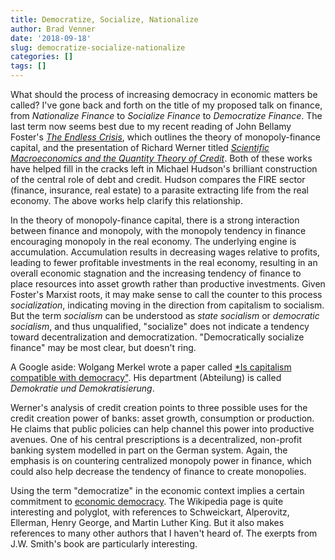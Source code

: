 ```yaml
---
title: Democratize, Socialize, Nationalize
author: Brad Venner
date: '2018-09-18'
slug: democratize-socialize-nationalize
categories: []
tags: []
---
```


What should the process of increasing democracy in economic matters be called?  I've gone back and forth on the title of my proposed talk on finance, from *Nationalize Finance* to *Socialize Finance* to *Democratize Finance*.  The last term now seems best due to my recent reading of John Bellamy Foster's [*The Endless Crisis*](@foster:2012:endless), which outlines the theory of monopoly-finance capital, and the presentation of Richard Werner titled [*Scientific Macroeconomics and the Quantity Theory of Credit*](@werner:2018:scientific).  Both of these works have helped fill in the cracks left in Michael Hudson's brilliant construction of the central role of debt and credit.  Hudson compares the FIRE sector (finance, insurance, real estate) to a parasite extracting life from the real economy.  The above works help clarify this relationship.

In the theory of monopoly-finance capital, there is a strong interaction between finance and monopoly, with the monopoly tendency in finance encouraging monopoly in the real economy.  The underlying engine is accumulation.  Accumulation results in decreasing wages relative to profits, leading to fewer profitable investments in the real economy, resulting in an overall economic stagnation and the increasing tendency of finance to place resources into asset growth rather than productive investments.  Given Foster's Marxist roots, it may make sense to call the counter to this process *socialization*, indicating moving in the direction from capitalism to socialism.  But the term *socialism* can be understood as *state socialism* or *democratic socialism*, and thus unqualified, "socialize" does not indicate a tendency toward decentralization and democratization.  "Democratically socialize finance" may be most clear, but doesn't ring.

A Google aside:  Wolgang Merkel wrote a paper called [*Is capitalism compatible with democracy"](@merkel:2014:capitalism).  His department (Abteilung) is called *Demokratie und Demokratisierung*.

Werner's analysis of credit creation points to three possible uses for the credit creation power of banks:  asset growth, consumption or production.  He claims that public policies can help channel this power into productive avenues.  One of his central prescriptions is a decentralized, non-profit banking system modelled in part on the German system.  Again, the emphasis is on countering centralized monopoly power in finance, which could also help decrease the tendency of finance to create monopolies.

Using the term "democratize" in the economic context implies a certain commitment to [economic democracy](https://en.wikipedia.org/wiki/Economic_democracy).  The Wikipedia page is quite interesting and polyglot, with references to Schweickart, Alperovitz, Ellerman, Henry George, and Martin Luther King.  But it also makes references to many other authors that I haven't heard of.  The exerpts from J.W. Smith's book are particularly interesting.  
